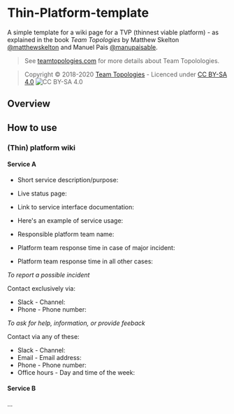 # Thin-Platform-template
A simple template for a wiki page for a TVP (thinnest viable platform) - as explained in the book _Team Topologies_ by Matthew Skelton [@matthewskelton](https://github.com/matthewskelton) and Manuel Pais [@manupaisable](https://github.com/manupaisable).

> See [teamtopologies.com](https://teamtopologies.com/) for more details about Team Topolologies.

> Copyright © 2018-2020 [Team Topologies](https://teamtopologies.com/) - Licenced under [CC BY-SA 4.0](https://creativecommons.org/licenses/by-sa/4.0/) ![CC BY-SA 4.0](https://licensebuttons.net/l/by-sa/3.0/88x31.png)

## Overview


## How to use


### (Thin) platform wiki

#### Service A
* Short service description/purpose:
* Live status page:

* Link to service interface documentation:  
* Here's an example of service usage:

* Responsible platform team name:
* Platform team response time in case of major incident: 
* Platform team response time in all other cases:

_To report a possible incident_

Contact exclusively via:
* Slack - Channel:
* Phone - Phone number:

_To ask for help, information, or provide feeback_

Contact via any of these:
* Slack - Channel:
* Email - Email address:
* Phone - Phone number:
* Office hours - Day and time of the week:

#### Service B
...

